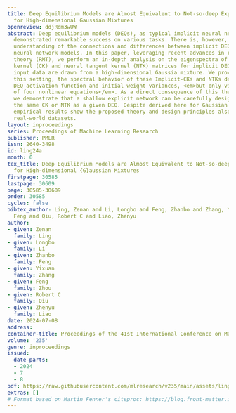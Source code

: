 ```yaml
---
title: Deep Equilibrium Models are Almost Equivalent to Not-so-deep Explicit Models
  for High-dimensional Gaussian Mixtures
openreview: ddjRdm3wUW
abstract: Deep equilibrium models (DEQs), as typical implicit neural networks, have
  demonstrated remarkable success on various tasks. There is, however, a lack of theoretical
  understanding of the connections and differences between implicit DEQs and explicit
  neural network models. In this paper, leveraging recent advances in random matrix
  theory (RMT), we perform an in-depth analysis on the eigenspectra of the conjugate
  kernel (CK) and neural tangent kernel (NTK) matrices for implicit DEQs, when the
  input data are drawn from a high-dimensional Gaussia mixture. We prove that, in
  this setting, the spectral behavior of these Implicit-CKs and NTKs depend on the
  DEQ activation function and initial weight variances, <em>but only via a system
  of four nonlinear equations</em>. As a direct consequence of this theoretical result,
  we demonstrate that a shallow explicit network can be carefully designed to produce
  the same CK or NTK as a given DEQ. Despite derived here for Gaussian mixture data,
  empirical results show the proposed theory and design principles also apply to popular
  real-world datasets.
layout: inproceedings
series: Proceedings of Machine Learning Research
publisher: PMLR
issn: 2640-3498
id: ling24a
month: 0
tex_title: Deep Equilibrium Models are Almost Equivalent to Not-so-deep Explicit Models
  for High-dimensional {G}aussian Mixtures
firstpage: 30585
lastpage: 30609
page: 30585-30609
order: 30585
cycles: false
bibtex_author: Ling, Zenan and Li, Longbo and Feng, Zhanbo and Zhang, Yixuan and Zhou,
  Feng and Qiu, Robert C and Liao, Zhenyu
author:
- given: Zenan
  family: Ling
- given: Longbo
  family: Li
- given: Zhanbo
  family: Feng
- given: Yixuan
  family: Zhang
- given: Feng
  family: Zhou
- given: Robert C
  family: Qiu
- given: Zhenyu
  family: Liao
date: 2024-07-08
address:
container-title: Proceedings of the 41st International Conference on Machine Learning
volume: '235'
genre: inproceedings
issued:
  date-parts:
  - 2024
  - 7
  - 8
pdf: https://raw.githubusercontent.com/mlresearch/v235/main/assets/ling24a/ling24a.pdf
extras: []
# Format based on Martin Fenner's citeproc: https://blog.front-matter.io/posts/citeproc-yaml-for-bibliographies/
---
```

